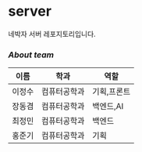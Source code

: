 # server
네박자 서버 레포지토리입니다.

### *****About team*****
|이름|학과|역할|
|----|---|---|
|이정수|컴퓨터공학과|기획,프론트|
|장동겸|컴퓨터공학과|백엔드,AI|
|최정민|컴퓨터공학과|백엔드|
|홍준기|컴퓨터공학과|기획|
